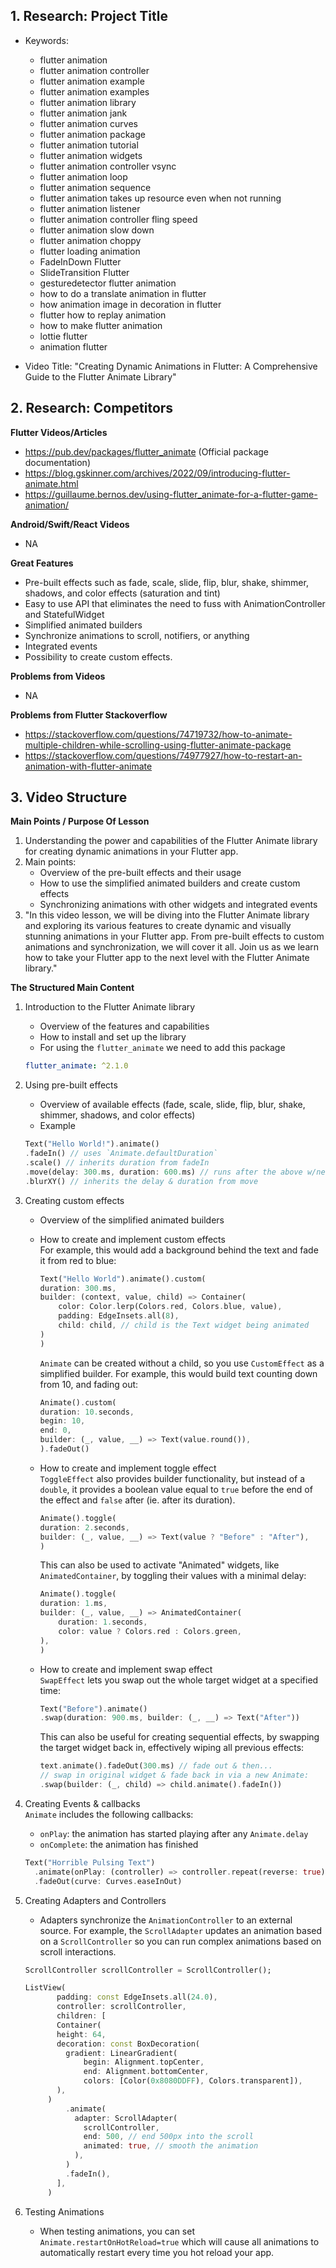 ## 1. Research: Project Title 

- Keywords: 
  - flutter animation
  - flutter animation controller
  - flutter animation example
  - flutter animation examples
  - flutter animation library
  - flutter animation jank
  - flutter animation curves
  - flutter animation package
  - flutter animation tutorial
  - flutter animation widgets
  - flutter animation controller vsync
  - flutter animation loop
  - flutter animation sequence
  - flutter animation takes up resource even when not running
  - flutter animation listener
  - flutter animation controller fling speed
  - flutter animation slow down
  - flutter animation choppy
  - flutter loading animation	
  - FadeInDown Flutter
  - SlideTransition Flutter
  - gesturedetector flutter animation
  - how to do a translate animation in flutter
  - how animation image in decoration in flutter
  - flutter how to replay animation
  - how to make flutter animation
  - lottie flutter	
  - animation flutter	
  
- Video Title:  "Creating Dynamic Animations in Flutter: A Comprehensive Guide to the Flutter Animate Library"


## 2. Research: Competitors

**Flutter Videos/Articles**

- https://pub.dev/packages/flutter_animate (Official package documentation)
- https://blog.gskinner.com/archives/2022/09/introducing-flutter-animate.html
- https://guillaume.bernos.dev/using-flutter_animate-for-a-flutter-game-animation/


**Android/Swift/React Videos**

- NA

**Great Features** 
- Pre-built effects such as fade, scale, slide, flip, blur, shake, shimmer, shadows, and color effects (saturation and tint)
- Easy to use API that eliminates the need to fuss with AnimationController and StatefulWidget
- Simplified animated builders
- Synchronize animations to scroll, notifiers, or anything
- Integrated events
- Possibility to create custom effects.


**Problems from Videos** 
- NA

**Problems from Flutter Stackoverflow**

- https://stackoverflow.com/questions/74719732/how-to-animate-multiple-children-while-scrolling-using-flutter-animate-package
- https://stackoverflow.com/questions/74977927/how-to-restart-an-animation-with-flutter-animate

## 3. Video Structure

**Main Points / Purpose Of Lesson**

1. Understanding the power and capabilities of the Flutter Animate library for creating dynamic animations in your Flutter app.
2. Main points:
    - Overview of the pre-built effects and their usage
    - How to use the simplified animated builders and create custom effects
    - Synchronizing animations with other widgets and integrated events
3. "In this video lesson, we will be diving into the Flutter Animate library and exploring its various features to create dynamic and visually stunning animations in your Flutter app. From pre-built effects to custom animations and synchronization, we will cover it all. Join us as we learn how to take your Flutter app to the next level with the Flutter Animate library."

**The Structured Main Content**
1. Introduction to the Flutter Animate library
    - Overview of the features and capabilities
    - How to install and set up the library
    * For using the ```flutter_animate``` we need to add this package
    ```yaml
    flutter_animate: ^2.1.0
    ```
2. Using pre-built effects
    - Overview of available effects (fade, scale, slide, flip, blur, shake, shimmer, shadows, and color effects)
    - Example  
    ```dart
    Text("Hello World!").animate()
    .fadeIn() // uses `Animate.defaultDuration`
    .scale() // inherits duration from fadeIn
    .move(delay: 300.ms, duration: 600.ms) // runs after the above w/new duration
    .blurXY() // inherits the delay & duration from move
    ```
3. Creating custom effects
    - Overview of the simplified animated builders
    - How to create and implement custom effects\
        For example, this would add a background behind the text and fade it from red to
        blue:

        ``` dart
        Text("Hello World").animate().custom(
        duration: 300.ms,
        builder: (context, value, child) => Container(
            color: Color.lerp(Colors.red, Colors.blue, value),
            padding: EdgeInsets.all(8),
            child: child, // child is the Text widget being animated
        )
        )
        ```
        `Animate` can be created without a child, so you use `CustomEffect` as a
        simplified builder. For example, this would build text counting down from 10,
        and fading out:

        ``` dart
        Animate().custom(
        duration: 10.seconds,
        begin: 10,
        end: 0,
        builder: (_, value, __) => Text(value.round()),
        ).fadeOut()
        ```
    - How to create and implement toggle effect\
     `ToggleEffect` also provides builder functionality, but instead of a `double`,
        it provides a boolean value equal to `true` before the end of the effect and
        `false` after (ie. after its duration).

        ``` dart
        Animate().toggle(
        duration: 2.seconds,
        builder: (_, value, __) => Text(value ? "Before" : "After"),
        )
        ```

        This can also be used to activate "Animated" widgets, like `AnimatedContainer`,
        by toggling their values with a minimal delay:

        ``` dart
        Animate().toggle(
        duration: 1.ms,
        builder: (_, value, __) => AnimatedContainer(
            duration: 1.seconds,
            color: value ? Colors.red : Colors.green,
        ),
        )
        ```
    - How to create and implement swap effect\
        `SwapEffect` lets you swap out the whole target widget at a specified time:

        ``` dart
        Text("Before").animate()
        .swap(duration: 900.ms, builder: (_, __) => Text("After"))
        ```

        This can also be useful for creating sequential effects, by swapping the target
        widget back in, effectively wiping all previous effects:

        ``` dart
        text.animate().fadeOut(300.ms) // fade out & then...
        // swap in original widget & fade back in via a new Animate:
        .swap(builder: (_, child) => child.animate().fadeIn())
        ```
4.  Creating Events & callbacks\
    `Animate` includes the following callbacks:

    - `onPlay`: the animation has started playing after any `Animate.delay`
    - `onComplete`: the animation has finished
    ``` dart
    Text("Horrible Pulsing Text")
      .animate(onPlay: (controller) => controller.repeat(reverse: true))
      .fadeOut(curve: Curves.easeInOut)
    ```
5. Creating Adapters and Controllers
   - Adapters synchronize the `AnimationController` to an external source. For example, the `ScrollAdapter` updates an animation based on a `ScrollController` so you can run complex animations based on scroll interactions.
   
   ```dart
   ScrollController scrollController = ScrollController();
   ```
   ``` dart
   ListView(
          padding: const EdgeInsets.all(24.0),
          controller: scrollController,
          children: [
          Container(
          height: 64,
          decoration: const BoxDecoration(
            gradient: LinearGradient(
                begin: Alignment.topCenter,
                end: Alignment.bottomCenter,
                colors: [Color(0x8080DDFF), Colors.transparent]),
          ),
        )
            .animate(
              adapter: ScrollAdapter(
                scrollController,
                end: 500, // end 500px into the scroll
                animated: true, // smooth the animation
              ),
            )
            .fadeIn(),
          ],
        )
   ```
   
6. Testing Animations
   - When testing animations, you can set `Animate.restartOnHotReload=true` which will cause all animations to automatically restart every time you hot reload your app.
   
 
